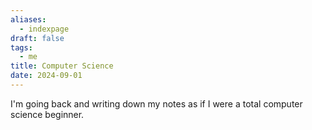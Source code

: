 ```yaml
---
aliases:
  - indexpage
draft: false
tags:
  - me
title: Computer Science
date: 2024-09-01
---
```


I'm going back and writing down my notes as if I were a total computer science beginner.